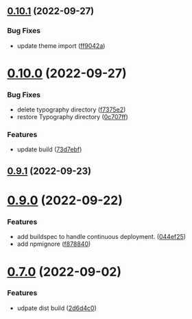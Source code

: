 ## [0.10.1](https://github.com/idbi/components/compare/v0.10.0...v0.10.1) (2022-09-27)


### Bug Fixes

* update theme import ([ff9042a](https://github.com/idbi/components/commit/ff9042a144c66c9e83a440bf731162f525327e1d))



# [0.10.0](https://github.com/idbi/components/compare/v0.9.1...v0.10.0) (2022-09-27)


### Bug Fixes

* delete typography directory ([f7375e2](https://github.com/idbi/components/commit/f7375e2e11120ddbe629e46b28a3398132d40e7c))
* restore Typography directory ([0c707ff](https://github.com/idbi/components/commit/0c707ff0c5ccde135f53c3eb25e4bbca5a44f443))


### Features

* update build ([73d7ebf](https://github.com/idbi/components/commit/73d7ebf159c3d99b12312f3836895e1aeb70ac7b))



## [0.9.1](https://github.com/idbi/components/compare/v0.9.0...v0.9.1) (2022-09-23)



# [0.9.0](https://github.com/idbi/components/compare/v0.7.0...v0.9.0) (2022-09-22)


### Features

* add buildspec to handle continuous deployment. ([044ef25](https://github.com/idbi/components/commit/044ef259c9a9085c52dbb1c75c25b2365351f66b))
* add npmignore ([f878840](https://github.com/idbi/components/commit/f878840825c80969c5224a56acb358b00054d1f4))



# [0.7.0](https://github.com/idbi/components/compare/v0.6.3...v0.7.0) (2022-09-02)


### Features

* udpate dist build ([2d6d4c0](https://github.com/idbi/components/commit/2d6d4c06f93691d606ee22984d3e265b6a8481ec))




